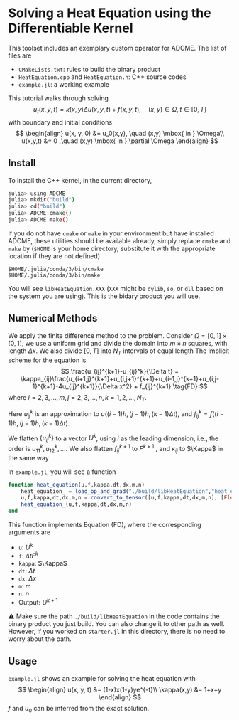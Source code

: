 # Solving a Heat Equation using the Differentiable Kernel

This toolset includes an exemplary custom operator for ADCME. The list of files are 

- `CMakeLists.txt`: rules to build the binary product
- `HeatEquation.cpp` and `HeatEquation.h`: C++ source codes
- `example.jl`: a working example

This tutorial walks through solving 
$$
u_t(x, y, t) = \kappa(x, y) \Delta u(x, y, t) + f(x, y, t),\quad (x, y)\in \Omega, t\in [0,T]
$$
with boundary and initial conditions
$$
\begin{align}
u(x, y, 0) &= u_0(x,y), \quad (x,y) \mbox{ in }  \Omega\\
u(x,y,t) &= 0 ,\quad (x,y) \mbox{ in } \partial \Omega
\end{align}
$$


## Install 

To install the C++ kernel, in the current directory,

```bash
julia> using ADCME
julia> mkdir("build")
julia> cd("build")
julia> ADCME.cmake()
julia> ADCME.make()
```

If you do not have `cmake` or `make` in your environment but have installed ADCME, these utilities should be available already, simply replace `cmake` and `make` by (`$HOME` is your home directory, substitute it with the appropriate location if they are not defined)

```
$HOME/.julia/conda/3/bin/cmake 
$HOME/.julia/conda/3/bin/make 
```

You will see `libHeatEquation.XXX` (`XXX` might be `dylib`, `so`, or `dll` based on the system you are using). This is the bidary product you will use. 

## Numerical Methods

We apply the finite difference method to the problem. Consider $\Omega=[0,1]\times [0,1]$, we use a uniform grid and divide the domain into $m\times n$ squares, with length $\Delta  x$. We also divide $[0,T]$ into $N_T$ intervals of equal length The implicit scheme for the equation is 
$$
\frac{u_{ij}^{k+1}-u_{ij}^k}{\Delta t} = \kappa_{ij}\frac{u_{i+1,j}^{k+1}+u_{i,j+1}^{k+1}+u_{i-1,j}^{k+1}+u_{i,j-1}^{k+1}-4u_{ij}^{k+1}}{\Delta x^2} + f_{ij}^{k+1} \tag{FD}
$$
where $i=2,3,\ldots, m, j=2,3,\ldots, n, k=1,2,\ldots, N_T$.

Here $u_{ij}^k$ is an approximation to $u((i-1)h, (j-1)h, (k-1)\Delta t)$, and $f_{ij}^k = f((i-1)h, (j-1)h, (k-1)\Delta t)$.

We flatten $\{u_{ij}^k\}$ to a vector $U^k$, using $i$ as the leading dimension, i.e., the order is $u_{11}^k, u_{12}^k, \ldots$. We also flatten $f_{ij}^{k+1}$ to $F^{k+1}$ , and $\kappa_{ij}$ to $\Kappa$ in the same way

In `example.jl`, you will see a function

```julia
function heat_equation(u,f,kappa,dt,dx,m,n)
    heat_equation_ = load_op_and_grad("./build/libHeatEquation","heat_equation")
    u,f,kappa,dt,dx,m,n = convert_to_tensor([u,f,kappa,dt,dx,m,n], [Float64,Float64,Float64,Float64,Float64,Int64,Int64])
    heat_equation_(u,f,kappa,dt,dx,m,n)
end
```

This function implements Equation (FD), where the corresponding arguments are 

* `u`: $U^k$
* `f`: $\Delta tF^k$
* `kappa`: $\Kappa$
* `dt`: $\Delta t$
* `dx`: $\Delta x$
* `m`: $m$ 
* `n`: $n$
* Output: $U^{k+1}$

:warning: Make sure the path `./build/libHeatEquation` in the code contains the binary product you just build. You can also change it to other path as well. However, if you worked on `starter.jl` in this directory, there is no need to worry about the path. 

## Usage

`example.jl` shows an example for solving the heat equation with 
$$
\begin{align}
u(x, y, t) &= (1-x)x(1-y)ye^{-t}\\
\kappa(x,y) &= 1+x+y
\end{align}
$$
$f$ and $u_0$ can be inferred from the exact solution. 

